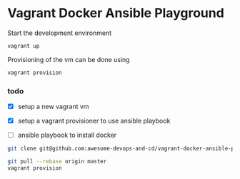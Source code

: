 # Vagrant Docker Ansible Playground


Start the development environment
```sh
vagrant up
```

Provisioning of the vm can be done using
```sh
vagrant provision
```

### todo
- [x] setup a new vagrant vm
- [x] setup a vagrant provisioner to use ansible playbook
- [ ] ansible playbook to install docker



```sh
git clone git@github.com:awesome-devops-and-cd/vagrant-docker-ansible-playground.git

git pull --rebase origin master
vagrant provision
```
